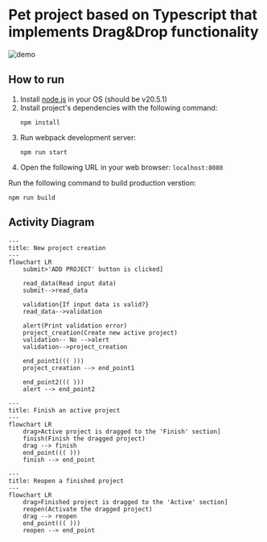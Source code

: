 # Pet project based on Typescript that implements Drag&Drop functionality

![demo](./doc/dragndrop-demo.gif)

## How to run

1. Install [node.js](download) in your OS (should be v20.5.1)
1. Install project's dependencies with the following command:
    ```shell
    npm install
    ```
1. Run webpack development server:
    ```shell
    npm run start
    ```
1. Open the following URL in your web browser: `localhost:8080`

Run the following command to build production verstion:
    
```shell
npm run build
```


## Activity Diagram

```mermaid
---
title: New project creation
---
flowchart LR
    submit>'ADD PROJECT' button is clicked]
    
    read_data(Read input data)
    submit-->read_data

    validation{If input data is valid?}
    read_data-->validation

    alert(Print validation error)
    project_creation(Create new active project)
    validation-- No -->alert
    validation-->project_creation

    end_point1((( )))
    project_creation --> end_point1

    end_point2((( )))
    alert --> end_point2
```

```mermaid
---
title: Finish an active project
---
flowchart LR
    drag>Active project is dragged to the 'Finish' section]
    finish(Finish the dragged project)
    drag --> finish
    end_point((( )))
    finish --> end_point
```

```mermaid
---
title: Reopen a finished project
---
flowchart LR
    drag>Finished project is dragged to the 'Active' section]
    reopen(Activate the dragged project)
    drag --> reopen
    end_point((( )))
    reopen --> end_point
```
